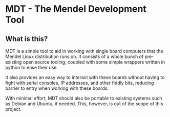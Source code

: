 MDT - The Mendel Development Tool
=================================

## What is this?

MDT is a simple tool to aid in working with single board computers that the
Mendel Linux distribution runs on. It consists of a whole bunch of pre-existing
open source tooling, coupled with some simple wrappers written in python to ease
their use.

It also provides an easy way to interact with these boards without having to
fight with serial consoles, IP addresses, and other fiddly bits, reducing
barrier to entry when working with these boards.

With minimal effort, MDT should also be portable to existing systems such as
Debian and Ubuntu, if needed. This, however, is out of the scope of this
project.
